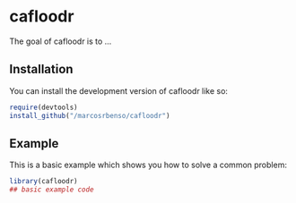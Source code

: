 
<!-- README.md is generated from README.Rmd. Please edit that file -->

# cafloodr

<!-- badges: start -->
<!-- badges: end -->

The goal of cafloodr is to …

## Installation

You can install the development version of cafloodr like so:

``` r
require(devtools)
install_github("/marcosrbenso/cafloodr")


```

## Example

This is a basic example which shows you how to solve a common problem:

``` r
library(cafloodr)
## basic example code
```
